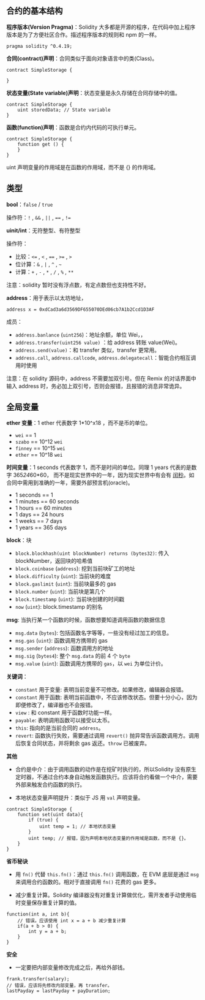 ## 合约的基本结构

**程序版本(Version Pragma)**：Solidity 大多都是开源的程序，在代码中加上程序版本是为了方便社区合作。描述程序版本的规则和 npm 的一样。

```
pragma solidity ^0.4.19;
```


**合同(contract)声明**：合同类似于面向对象语言中的类(Class)。

```
contract SimpleStorage {

}
```


**状态变量(State variable)声明**：状态变量是永久存储在合同存储中的值。

```
contract SimpleStorage {
    uint storedData; // State variable
}
```


**函数(function)声明**：函数是合约内代码的可执行单元。


```
contract SimpleStorage {
    function get () {
    }
}
```

uint 声明变量的作用域是在函数的作用域，而不是 {} 的作用域。


## 类型

**bool**：`false` / `true`



操作符：`!` , `&&` , `||` , `==` , `!=`

**uinit/int**：无符整型、有符整型


操作符： 
- 比较：`<=` , `<` , `==` , `>=` , `>`
- 位计算：`&` , `|` , `^` , `~`
- 计算：`+` , `-` , `*` , `/` , `%` , `**`

注意：solidity 暂时没有浮点数，有定点数但也支持性不好。

**address**：用于表示以太坊地址，

```
address x = 0xdCad3a6d3569DF655070DEd06cb7A1b2Ccd1D3AF
```

成员：
- `address.banlance` (`uint256`)：地址余额，单位 Wei，，
- `address.transfer(uint256 value)` ：给 address 转账 value(Wei)。
- `address.send(value)`：和 transfer 类似，transfer 更常用。
- `address.call`, `address.callcode`, `address.delegatecall`：智能合约相互调用时使用

注意：在 solidity 源码中，address 不需要加双引号。但在 Remix 的对话界面中输入 address 时，务必加上双引号，否则会报错，且报错的消息非常诡异。


## 全局变量

**ether 变量**：1 ether 代表数字 1*10^x18 ，而不是币的单位。

- `wei` == 1
- `szabo` == 10^12 `wei`
- `finney` == 10^15 `wei`
- `ether` == 10^18 `wei`

**时间变量**：1 seconds 代表数字 1，而不是时间的单位。同理 1 years 代表的是数字 365*24*60*60， 而不是现实世界中的一年，因为现实世界中有会有 [闰秒](https://en.wikipedia.org/wiki/Leap_second)。如合同中需用到准确的一年，需要外部预言机(oracle)。

- 1 seconds == 1
- 1 minutes == 60 seconds
- 1 hours == 60 minutes
- 1 days == 24 hours
- 1 weeks == 7 days
- 1 years == 365 days

**block**：块
- `block.blockhash(uint blockNumber) returns (bytes32)`: 传入 blockNumber，返回块的哈希值
- `block.coinbase` (`address`): 挖到当前块矿工的地址
- `block.difficulty` (`uint`): 当前块的难度
- `block.gaslimit` (`uint`): 当前块最多的 gas
- `block.number` (`uint`): 当前块是第几个
- `block.timestamp` (`uint`): 当前块创建的时间戳
- `now` (`uint`): block.timestamp 的别名


**msg**: 当执行某一个函数的时候，函数想要知道调用函数的数据信息
- `msg.data` (`bytes`): 包括函数名字等等，一些没有经过加工的信息。
- `msg.gas` (`uint`): 函数调用方携带的 gas
- `msg.sender` (`address`): 函数调用方的地址
- `msg.sig` (`bytes4`):  整个 `msg.data` 的前 4 个 `byte`
- `msg.value` (`uint`):  函数调用方携带的 `gas`，以 `wei` 为单位计价。

**关键词**：
- `constant` 用于变量: 表明当前变量不可修改。如果修改，编辑器会报错。
- `constant` 用于函数: 表明当前函数中，不应该修改状态。但要十分小心，因为即便修改了，编译器也不会报错。
- `view` : 和 constant 用于函数时功能一样。
- `payable`: 表明调用函数可以接受以太币。
- `this`: 指向的是当前合同的 `address`。
- `revert`: 函数执行失败，需要通过调用 `revert()` 抛异常告诉函数调用方。调用后恢复合同状态，并将剩余 gas 返还。`throw` 已被废弃。


**其他**

- 合约是中介：由于调用函数的动作是在挖矿时执行的，所以Solidity 没有原生定时器，不通过合约本身自动触发函数执行。应该将合约看做一个中介，需要外部来触发合约函数的执行。

- 本地状态变量声明提升：类似于 JS 用 `val` 声明变量。

```
contract SimpleStorage {
    function set(uint data){
        if (true) {
            uint temp = 1; // 本地状态变量
        }
        uint temp; // 报错，因为声明本地状态变量的作用域是函数，而不是 {}。
    }
}
```

**省币秘诀**

- 用 `fn()` 代替 `this.fn()`：通过 `this.fn()` 调用函数，在 EVM 底层是通过 `msg`来调用合约函数的。相对于直接调用 `fn()` 花费的 gas 更多。

- 减少重复计算。Solidity 编译器没有对重复计算做优化，需开发者手动使用临时变量保存重复计算的值。

```
function(int a, int b){
    // 错误。应该使用 int x = a + b 减少重复计算
    if(a + b > 0) {
        int y = a + b; 
    }
}
```


**安全**

- 一定要把内部变量修改完成之后，再给外部钱。

```
frank.transfer(salary);
// 错误，应该将先修改内部变量，再 transfer。
lastPayday = lastPayday + payDuration;
```















